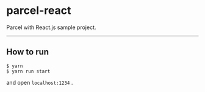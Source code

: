 # parcel-react

Parcel with React.js sample project.

---

## How to run

```
$ yarn
$ yarn run start
```

and open `localhost:1234` .
